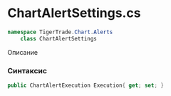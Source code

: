 
# ChartAlertSettings.cs
```csharp
namespace TigerTrade.Chart.Alerts  
    class ChartAlertSettings
```

Описание

### Синтаксис
```csharp
public ChartAlertExecution Execution{ get; set; }
```
